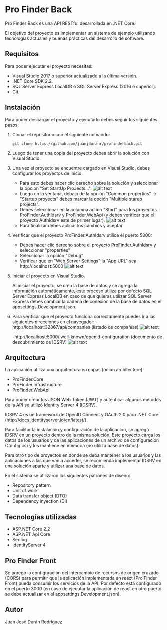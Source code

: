 # Pro Finder Back

Pro Finder Back es una API RESTful desarrollada en .NET Core.

El objetivo del proyecto es implementar un sistema de ejemplo utilizando tecnologías actuales y buenas prácticas del desarrollo de software.


## Requisitos

Para poder ejecutar el proyecto necesitas:

- Visual Studio 2017 o superior actualizado a la última versión.
- .NET Core SDK 2.2.
- SQL Server Express LocalDB o SQL Server Express (2016 o superior).
- Git.


## Instalación

Para poder descargar el proyecto y ejecutarlo debes seguir los siguientes pasos:

1) Clonar el repositorio con el siguiente comando:
	```
	git clone https://github.com/juanjduranr/profinderback.git
	```
2) Luego de tener una copia del proyecto debes abrir la solución con Visual Studio.

3) Una vez el proyecto se encuentre cargado en Visual Studio, debes configurar los proyectos de inicio:

	- Para esto debes hacer clic derecho sobre la solución y seleccionar la opción "Set StartUp ProJects...".
	![alt text](http://i.imgur.com/XOJMLGh.png)
	- Luego en la ventana, debajo de la opción "Common properties" -> "Startup proyects" debes marcar la opción "Multiple starup projects". 
	- Debes seleccionar en la columna action "Start" para los proyectos ProFinder.AuthIdsrv y ProFinder.WebApi (y debes verificar que el proyecto AuthIdsrv este de primer lugar).
	![alt text](http://i.imgur.com/C20Ca9P.png)
	- Para finalizar debes aplicar los cambios y aceptar.

4) Verificar que el proyecto ProFinder.AuthIdsrv utilice el puerto 5000:

	- Debes hacer clic derecho sobre el proyecto ProFinder.AuthIdsrv y seleccionar "properties"
	- Seleccionar la opción "Debug"
	- Verificar que en "Web Server Settings" la "App URL" sea http://localhost:5000
	![alt text](http://i.imgur.com/gaZemlY.png)

5) Iniciar el proyecto en Visual Studio.

	Al iniciar el proyecto, se crea la base de datos y se agrega la información automáticamente, este proceso utiliza por defecto SQL Server Express LocalDB en caso de que quieras utilizar SQL Server Express debes cambiar la cadena de conexión de la base de datos en el appsettings.Development.json.
	
6) Para verificar que el proyecto funciona correctamente puedes ir a las siguientes direcciones en el navegador:
	-http://localhost:32867/api/companies (listado de compañías)
	![alt text](http://i.imgur.com/EIHUFQJ.jpg)
	
	-http://localhost:5000/.well-known/openid-configuration (documento de descubrimiento de IDSRV)
	![alt text](http://i.imgur.com/9io4fEm.jpg)


## Arquitectura

La aplicación utiliza una arquitectura en capas (onion architecture):

- ProFinder.Core 
- ProFinder.Infrastructure 
- ProFinder.WebApi

Para poder crear los JSON Web Token (JWT) y autenticar algunos métodos de la API se utilizó Identity Server 4 (IDSRV).

IDSRV 4 es un framework de OpenID Connect y OAuth 2.0 para .NET Core. (http://docs.identityserver.io/en/latest/) 

Para facilitar la instalación y configuración de la aplicación, se agregó IDSRV en un proyecto dentro de la misma solución. Este proyecto carga los datos de los usuarios y de las aplicaciones de un archivo de configuración (Config.cs) y los mantiene en memoria (no utiliza base de datos).

Para otro tipo de proyectos en donde se deba mantener a los usuarios y las aplicaciones a las que van a acceder, se recomienda implementar IDSRV en una solución aparte y utilizar una base de datos.

En el sistema se utilizaron los siguientes patrones de diseño:

- Repository pattern
- Unit of work
- Data transfer object (DTO)
- Dependency inyection (DI)


## Tecnologías utilizadas

- ASP.NET Core 2.2
- ASP.NET Api Core
- Serilog
- IdentityServer 4


## Pro Finder Front

Se agrego la configuración del intercambio de recursos de origen cruzado (CORS) para permitir que la aplicación implementada en react (Pro Finder Front) pueda consumir los servicios de la API. Por defecto está configurado en el puerto 3000 (en caso de ejecutar la aplicación de react en otro puerto se debe actualizar en el appsettings.Development.json).

## Autor

Juan José Durán Rodríguez
